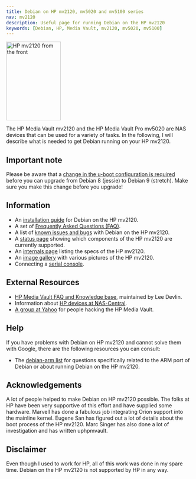 ```yaml
---
title: Debian on HP mv2120, mv5020 and mv5100 series
nav: mv2120
description: Useful page for running Debian on the HP mv2120
keywords: [Debian, HP, Media Vault, mv2120, mv5020, mv5100]
---
```


<div class="right">
<img src = "images/r_mv2120_front.jpg" class="border" alt="HP mv2120 from the front" width="148" height="212" />
</div>

The HP Media Vault mv2120 and the HP Media Vault Pro mv5020 are NAS devices
that can be used for a variety of tasks.  In the following, I will describe
what is needed to get Debian running on your HP mv2120.

<h2>Important note</h2>

Please be aware that a [change in the u-boot configuration is
required](uboot-config) before you can upgrade from Debian 8 (jessie) to
Debian 9 (stretch).  Make sure you make this change before you upgrade!

<h2>Information</h2>

<ul>

<li>An <a href = "install/">installation guide</a> for Debian on the HP
mv2120.</li>

<li>A set of <a href = "faq/">Frequently Asked Questions (FAQ)</a>.</li>

<li>A list of <a href = "known-issues/">known issues and bugs</a> with
Debian on the HP mv2120.</li>

<li>A <a href = "status/">status page</a> showing which components of the HP
mv2120 are currently supported.</li>

<li>An <a href = "specs/">internals page</a> listing the specs of the HP
mv2120.</li>

<li>An <a href = "gallery/">image gallery</a> with various pictures of the
HP mv2120.</li>

<li>Connecting a <a href = "serial/">serial console</a>.</li>

</ul>

<h2>External Resources</h2>

<ul>

<li><a href = "http://k0lee.com/hpmediavault/index.php">HP Media Vault
FAQ and Knowledge base</a>, maintained by Lee Devlin.</li>

<li>Information about <a href = "http://hp.nas-central.org/">HP devices at
NAS-Central</a>.</li>

<li><a href = "http://tech.groups.yahoo.com/group/hackingthemediavault/">A
group at Yahoo</a> for people hacking the HP Media Vault.</li>

</ul>

<h2>Help</h2>

If you have problems with Debian on HP mv2120 and cannot solve them with
Google, there are the following resources you can consult:

<ul>

<li>The <a href = "http://lists.debian.org/debian-arm/">debian-arm list</a>
for questions specifically related to the ARM port of Debian or about
running Debian on the HP mv2120.</li>

</ul>

<h2>Acknowledgements</h2>

A lot of people helped to make Debian on HP mv2120 possible.  The folks at
HP have been very supportive of this effort and have supplied some
hardware.  Marvell has done a fabulous job integrating Orion support into
the mainline kernel.  Eugene San has figured out a lot of details about the
boot process of the HP mv2120.  Marc Singer has also done a lot of
investigation and has written uphpmvault.

<h2>Disclaimer</h2>

Even though I used to work for HP, all of this work was done in my spare
time.  Debian on the HP mv2120 is not supported by HP in any way.

